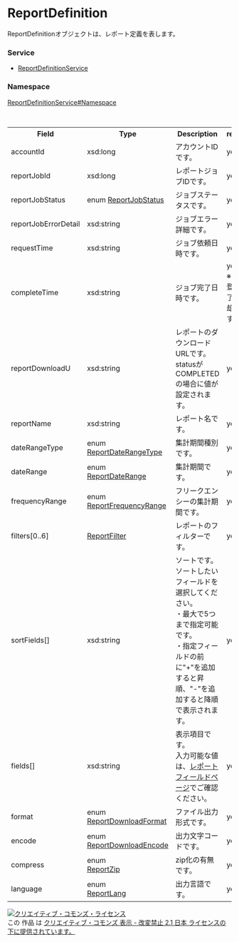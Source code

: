 # ReportDefinition
ReportDefinitionオブジェクトは、レポート定義を表します。
### Service
+ [ReportDefinitionService](../../services/ReportDefinitionService.md)

### Namespace
[ReportDefinitionService#Namespace](../../services/ReportDefinitionService.md#namespace)

<table>
 <tr>
  <th>Field</th>
  <th>Type</th>
  <th>Description</th>
  <th>response</th>
  <th>add</th>
  <th>remove</th>
 </tr>
 <tr>
  <td>accountId</td>
  <td>xsd:long</td>
  <td>アカウントIDです。</td>
  <td>yes</td>
  <td>Ignore</td>
  <td>Ignore</td>
 </tr>
 <tr>
  <td>reportJobId</td>
  <td>xsd:long</td>
  <td>レポートジョブIDです。</td>
  <td>yes</td>
  <td>Ignore</td>
  <td>Requirement<br>NonUpdatable</td>
 </tr>
 <tr>
  <td>reportJobStatus</td>
  <td>enum <a href="./ReportJobStatus.md">ReportJobStatus</a></td>
  <td>ジョブステータスです。</td>
  <td>yes</td>
  <td>Ignore</td>
  <td>Ignore</td>
 </tr>
 <tr>
  <td>reportJobErrorDetail</td>
  <td>xsd:string</td>
  <td>ジョブエラー詳細です。</td>
  <td>yes</td>
  <td>Ignore</td>
  <td>Ignore</td>
 </tr>
 <tr>
  <td>requestTime</td>
  <td>xsd:string</td>
  <td>ジョブ依頼日時です。</td>
  <td>yes</td>
  <td>Ignore</td>
  <td>Ignore</td>
 </tr>
 <tr>
  <td>completeTime</td>
  <td>xsd:string</td>
  <td>ジョブ完了日時です。</td>
  <td>yes<br>※ジョブ登録の完了後に返却されます。</td>
  <td>Ignore</td>
  <td>Ignore</td>
 </tr>
  <tr>
  <td>reportDownloadU</td>
  <td>xsd:string</td>
  <td>レポートのダウンロードURLです。<br>statusがCOMPLETEDの場合に値が設定されます。</td>
  <td>yes</td>
  <td>Ignore</td>
  <td>Ignore</td>
 </tr> 
 <tr>
  <td>reportName</td>
  <td>xsd:string</td>
  <td>レポート名です。</td>
  <td>yes</td>
  <td>Optional</td>
  <td>Ignore</td>
 </tr>
 <tr>
  <td>dateRangeType</td>
  <td>enum<br><a href="./ReportDateRangeType.md">ReportDateRangeType</a></td>
  <td>集計期間種別です。</td>
  <td>yes</td>
  <td>Requirement</td>
  <td>Ignore</td>
 </tr>
 <tr>
  <td>dateRange</td>
  <td>enum<br><a href="./ReportDateRange.md">ReportDateRange</a></td>
  <td>集計期間です。</td>
  <td>yes</td>
  <td>Optional</td>
  <td>Ignore</td>
 </tr>
 <tr>
  <td>frequencyRange</td>
  <td>enum<br><a href="./ReportFrequencyRange.md">ReportFrequencyRange</a></td>
  <td>フリークエンシーの集計期間です。</td>
  <td>yes</td>
  <td>Optional</td>
  <td>Ignore</td>
 </tr>
 <tr>
  <td>filters[0..6]</td>
  <td><a href="./ReportFilter.md">ReportFilter</a></td>
  <td>レポートのフィルターです。</td>
  <td>yes</td>
  <td>Optional</td>
  <td>Ignore</td>
 </tr>
 <tr>
  <td>sortFields[]</td>
  <td>xsd:string</td>
  <td>ソートです。ソートしたいフィールドを選択してください。<br>
  ・最大で5つまで指定可能です。<br>
  ・指定フィールドの前に"+"を追加すると昇順、"-"を追加すると降順で表示されます。</td>
  <td>yes</td>
  <td>Optional</td>
  <td>Ignore</td>
 </tr>
 <tr>
  <td>fields[]</td>
  <td>xsd:string</td>
  <td>表示項目です。<br>入力可能な値は、<a href="../../appendix/reports.md">レポートフィールドページ</a>でご確認ください。</td>
  <td>yes</td>
  <td>Requirement</td>
  <td>Ignore</td>
 </tr>
 <tr>
  <td>format</td>
  <td>enum<br><a href="./ReportDownloadFormat.md">ReportDownloadFormat</a></td>
  <td>ファイル出力形式です。</td>
  <td>yes</td>
  <td>Optional</td>
  <td>Ignore</td>
 </tr>
 <tr>
  <td>encode</td>
  <td>enum<br><a href="./ReportDownloadEncode.md">ReportDownloadEncode</a></td>
  <td>出力文字コードです。</td>
  <td>yes</td>
  <td>Optional</td>
  <td>Ignore</td>
 </tr>
 <tr>
  <td>compress</td>
  <td>enum<br><a href="./ReportZip.md">ReportZip</a></td>
  <td>zip化の有無です。</td>
  <td>yes</td>
  <td>Optional</td>
  <td>Ignore</td>
 </tr>
 <tr>
  <td>language</td>
  <td>enum<br><a href="./ReportLang.md">ReportLang</a></td>
  <td>出力言語です。</td>
  <td>yes</td>
  <td>Optional</td>
  <td>Ignore</td>
 </tr>
</table>

<a rel="license" href="http://creativecommons.org/licenses/by-nd/2.1/jp/"><img alt="クリエイティブ・コモンズ・ライセンス" style="border-width:0" src="https://i.creativecommons.org/l/by-nd/2.1/jp/88x31.png" /></a><br />この 作品 は <a rel="license" href="http://creativecommons.org/licenses/by-nd/2.1/jp/">クリエイティブ・コモンズ 表示 - 改変禁止 2.1 日本 ライセンスの下に提供されています。</a>
